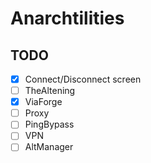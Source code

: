 # Anarchtilities

## TODO

* [x] Connect/Disconnect screen
* [ ] TheAltening
* [x] ViaForge
* [ ] Proxy
* [ ] PingBypass
* [ ] VPN
* [ ] AltManager